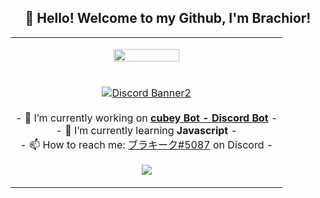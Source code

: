 <h2 align="center">👋 Hello! Welcome to my Github, I'm Brachior!</h2>
<p align="center">
<table align="center">
   <tr>
      <td>
         <p align="center">    
         <img align="center" src="https://pbs.twimg.com/profile_images/1316050488106921986/71n7bO1D_400x400.jpg" width="50%"/></a><br/>
         <br/><br/>
            <a href="https://dsc.gg/zeal"><img align="center" src="https://discord.com/api/guilds/729080779002609744/widget.png?style=banner2" alt="Discord Banner2"/></a>
         <br/><br/>
         - 🔭 I’m currently working on <strong><a href="https://dsc.gg/zeal">cubey Bot - Discord Bot</a></strong> -
         <br/>
         - 🌱 I’m currently learning <strong>Javascript</strong> -
         <br/>
         - 📫 How to reach me: <a href="https://dsc.gg/zeal">ブラキーク#5087</a> on Discord -
         <br/>
         <p align="center">                     
             <img align="center" src="https://github-readme-stats.vercel.app/api/top-langs/?username=Brachiork&theme=radical&hide_border=true" />
         </p>  
      </td>
   </tr>
</table>
</p>
